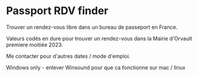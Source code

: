 # Passport RDV finder

Trouver un rendez-vous libre dans un bureau de passeport en France.

Valeurs codés en dure pour trouver un rendez-vous dans la Mairie d'Orvault
premiere moitiée 2023.

Me contacter pour d'autres dates / mode d'emploi.

Windows only - enlever Winsound pour que ca fonctionne sur mac / linux
